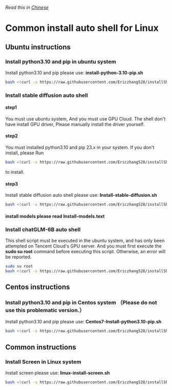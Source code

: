 *Read this in [Chinese](README.ZH.md)*
# Common install auto shell for Linux

## Ubuntu instructions 
### Install python3.10 and pip in ubuntu system
Install python3.10 and pip please use: __install-python-3.10-pip.sh__
```bash
bash <(curl -s https://raw.githubusercontent.com/Ericzhang528/installShell/main/Ubuntu-Install-python-3.10-pip.sh)
```
### Install stable diffusion auto shell

#### step1
You must use ubuntu system, And you must use GPU Cloud.
The shell don't have install GPU driver, Please manually install the driver yourself.
#### step2
You must installed python3.10 and pip 23.x in your system.
If you don't install, please Run
```bash
bash <(curl -s https://raw.githubusercontent.com/Ericzhang528/installShell/main/Ubuntu-Install-python-3.10-pip.sh)
```
to install.
#### step3
Install stable diffusion auto shell please use: __Install-stable-diffusion.sh__
```bash
bash <(curl -s https://raw.githubusercontent.com/Ericzhang528/installShell/main/Ubuntu-Install-stable-diffusion.sh)
```
#### install models please read Install-models.text

### Install chatGLM-6B auto shell
This shell script must be executed in the ubuntu system, and has only been attempted on Tencent Cloud's GPU server. And you must first execute the __sudo su root__ command before executing this script. Otherwise, an error will be reported.

```bash
sudo su root
bash <(curl -s https://raw.githubusercontent.com/Ericzhang528/installShell/main/Ubuntu-Install-chatGLM-6B.sh)
```
## Centos instructions
### Install python3.10 and pip in Centos system （Please do not use this problematic version.）
Install python3.10 and pip please use: __Centos7-Install-python3.10-pip.sh__
```bash
bash <(curl -s https://raw.githubusercontent.com/Ericzhang528/installShell/main/Centos7-Install-python3.10-pip.sh)
```

## Common instructions
### Install Screen in Linux system
Install screen please use: __linux-install-screen.sh__
```bash
bash <(curl -s https://raw.githubusercontent.com/Ericzhang528/installShell/main/linux-install-screen.sh)
```

